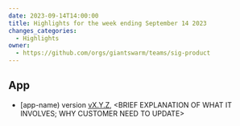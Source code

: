 ```yaml
---
date: 2023-09-14T14:00:00
title: Highlights for the week ending September 14 2023
changes_categories:
  - Highlights
owner:
  - https://github.com/orgs/giantswarm/teams/sig-product
---
```


## App
- [app-name) version [vX.Y.Z](https://github.com/giantswarm/app-name/CHANGELOG.md#134---2023-08-28), <BRIEF EXPLANATION OF WHAT IT INVOLVES; WHY CUSTOMER NEED TO UPDATE>
